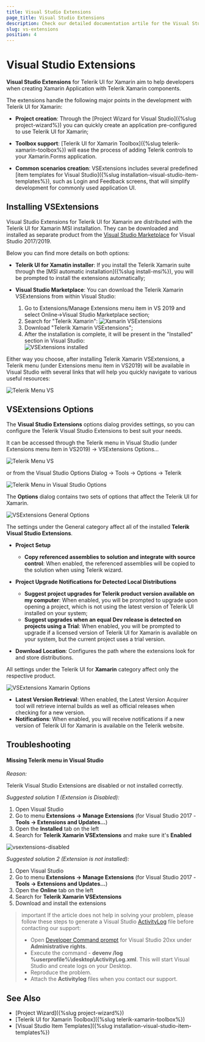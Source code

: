 ```yaml
---
title: Visual Studio Extensions
page_title: Visual Studio Extensions
description: Check our detailed documentation artile for the Visual Studio Extensions on Windows. Find all you need to know in Xamarin.Forms instalation and deployment documentation.
slug: vs-extensions
position: 4
---
```


# Visual Studio Extensions

**Visual Studio Extensions** for Telerik UI for Xamarin aim to help developers when creating Xamarin Application with Telerik Xamarin components.

The extensions handle the following major points in the development with Telerik UI for Xamarin:

* **Project creation**: Through the [Project Wizard for Visual Studio]({%slug project-wizard%}) you can quickly create an application pre-configured to use Telerik UI for Xamarin;

* **Toolbox support**: [Telerik UI for Xamarin Toolbox]({%slug telerik-xamarin-toolbox%}) will ease the process of adding Telerik controls to your Xamarin.Forms application.

* **Common scenarios creation**: VSExtensions includes several predefined [item templates for Visual Studio]({%slug installation-visual-studio-item-templates%}), such as Login and Feedback screens, that will simplify development for commonly used application UI.

## Installing VSExtensions

Visual Studio Extensions for Telerik UI for Xamarin are distributed with the Telerik UI for Xamarin MSI installation. They can be downloaded and installed as separate product from the [Visual Studio Marketplace](https://marketplace.visualstudio.com/) for Visual Studio 2017/2019.
 
Below you can find more details on both options:

* **Telerik UI for Xamatin installer**: If you install the Telerik Xamarin suite through the [MSI automatic installation]({%slug install-msi%}), you will be prompted to install the extensions automatically;

* **Visual Studio Marketplace**: You can download the Telerik Xamarin VSExtensions from within Visual Studio:

	1. Go to Extensions/Manage Extensions menu item in VS 2019 and select Online->Visual Studio Marketplace section;
	1. Search for "Telerik Xamarin":
	![Xamarin VSExtensions](images/vsextensions_download.png)
	1. Download "Telerik Xamarin VSExtensions";	
	1. After the installation is complete, it will be present in the "Installed" section in Visual Studio:	
	![VSExtensions installed](images/extensions_installed.png)

Either way you choose, after installing Telerik Xamarin VSExtensions, a Telerik menu (under Extensions menu item in VS2019) will be available in Visual Studio with several links that will help you quickly navigate to various useful resources:

![Telerik Menu VS](images/telerik_menu.png)

## VSExtensions Options

The **Visual Studio Extensions** options dialog provides settings, so you can configure the Telerik Visual Studio Extensions to best suit your needs. 

It can be accessed through the Telerik menu in Visual Studio (under Extensions menu item in VS2019) -> VSExtensions Options…

![Telerik Menu VS](images/telerik_menu.png)

or from the Visual Studio Options Dialog -> Tools -> Options -> Telerik

![Telerik Menu in Visual Studio Options](images/telerik_menu_tools_options.png)

The **Options** dialog contains two sets of options that affect the Telerik UI for Xamarin.

![VSExtensions General Options](images/vsextensions_options.png)

The settings under the General category affect all of the installed **Telerik Visual Studio Extensions**.

* **Project Setup**
	* **Copy referenced assemblies to solution and integrate with source control**: When enabled, the referenced assemblies will be copied to the solution when using Telerik wizard.
	
* **Project Upgrade Notifications for Detected Local Distributions**
	* **Suggest project upgrades for Telerik product version available on my computer**: When enabled, you will be prompted to upgrade upon opening a project, which is not using the latest version of Telerik UI installed on your system;
	* **Suggest upgrades when an equal Dev release is detected on projects using a Trial**: When enabled, you will be prompted to upgrade if a licensed version of Telerik UI for Xamarin is available on your system, but the current project uses a trial version.

* **Download Location**: Configures the path where the extensions look for and store distributions.

All settings under the Telerik UI for **Xamarin** category affect only the respective product.

![VSExtensions Xamarin Options](images/vsextensions_options_xamarin.png)

* **Latest Version Retrieval**: When enabled, the Latest Version Acquirer tool will retrieve internal builds as well as official releases when checking for a new version.
* **Notifications**: When enabled, you will receive notifications if a new version of Telerik UI for Xamarin is available on the Telerik website.

## Troubleshooting

#### Missing Telerik menu in Visual Studio

*Reason:*

Telerik Visual Studio Extensions are disabled or not installed correctly.

*Suggested solution 1 (Extension is Disabled):*

1. Open Visual Studio
1. Go to menu **Extensions -> Manage Extensions** (for Visual Studio 2017 - **Tools -> Extensions and Updates...**)
1. Open the **Installed** tab on the left
1. Search for **Telerik Xamarin VSExtensions** and make sure it's **Enabled**

![vsextensions-disabled](images/VSExtensions_disabled.png)

*Suggested solution 2 (Extension is not installed):*

1. Open Visual Studio
1. Go to menu **Extensions -> Manage Extensions** (for Visual Studio 2017 - **Tools -> Extensions and Updates...**)
1. Open the **Online** tab on the left
1. Search for **Telerik Xamarin VSExtensions**
1. Download and install the extensions

>important If the article does not help in solving your problem, please follow these steps to generate a Visual Studio [ActivityLog](https://docs.microsoft.com/en-us/visualstudio/ide/reference/log-devenv-exe?view=vs-2019) file before contacting our support:
>* Open [Developer Command prompt](https://docs.microsoft.com/en-us/dotnet/framework/tools/developer-command-prompt-for-vs) for Visual Studio 20xx under **Administrative rights**.
>* Execute the command - **devenv /log %userprofile%\desktop\ActivityLog.xml**. This will start Visual Studio and create logs on your Desktop.
>* Reproduce the problem.
>* Attach the **Activitylog** files when you contact our support.

## See Also
- [Project Wizard]({%slug project-wizard%})
- [Telerik UI for Xamarin Toolbox]({%slug telerik-xamarin-toolbox%})
- [Visual Studio Item Templates]({%slug installation-visual-studio-item-templates%})

